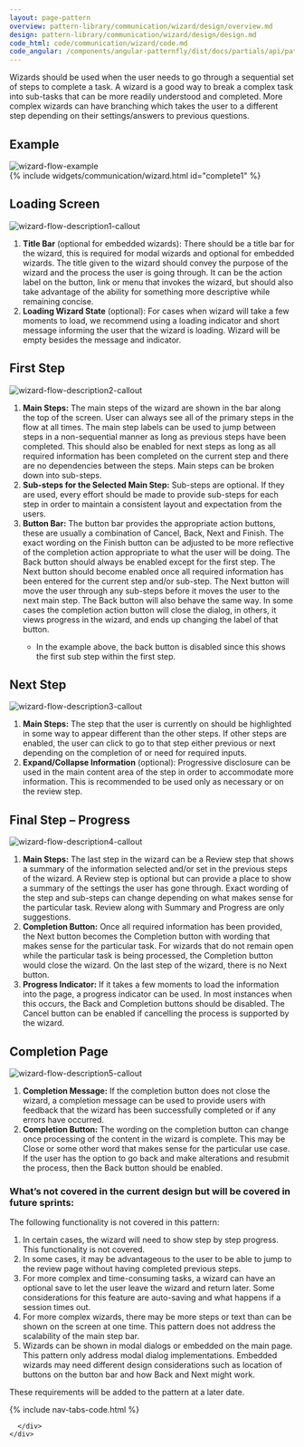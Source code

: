 ```yaml
---
layout: page-pattern
overview: pattern-library/communication/wizard/design/overview.md
design: pattern-library/communication/wizard/design/design.md
code_html: code/communication/wizard/code.md
code_angular: /components/angular-patternfly/dist/docs/partials/api/patternfly.wizard.directive.pfWizard.html
---
```

<div class="tab-content">
  <div role="tabpanel" class="tab-pane active" id="overview">
    <p>Wizards should be used when the user needs to go through a sequential set of steps to complete a task. A wizard
    is a good way to break a complex task into sub-tasks that can be more readily understood and completed. More complex
    wizards can have branching which takes the user to a different step depending on their settings/answers to previous
    questions.</p>
    <h2 id="example-overview-1">Example</h2>
    <div class="example-pf">
      <img src="{{site.baseurl}}assets/img/Wizard_Flow_Example.png" alt="wizard-flow-example"/>
    </div>
    {% include widgets/communication/wizard.html id="complete1" %}
  </div>
  <div role="tabpanel" class="tab-pane" id="design">
    <h2>Loading Screen</h2>
    <div class="row">
      <div class="col-md-12">
        <p><img class="example-image" src="{{site.baseurl}}assets/img/Wizard_Flow_Description1.png" alt="wizard-flow-description1-callout"/></p>
      </div>
      <div class="col-md-12">
        <ol>
          <li><b>Title Bar</b> (optional for embedded wizards):  There should be a title bar for the wizard, this is required for modal wizards and optional for embedded wizards. The title given to the wizard should convey the purpose of the wizard and the process the user is going through.  It can be the action label on the button, link or menu that invokes the wizard, but should also take advantage of the ability for something more descriptive while remaining concise.</li>
          <li><b>Loading Wizard State</b> (optional):  For cases when wizard will take a few moments to load, we recommend using a loading indicator and short message informing the user that the wizard is loading.  Wizard will be empty besides the message and indicator.</li>
        </ol>
      </div>
    </div>
    <h2>First Step</h2>
    <div class="row">
      <div class="col-md-12">
        <p><img class="example-image" src="{{site.baseurl}}assets/img/Wizard_Flow_Description2.png" alt="wizard-flow-description2-callout"/></p>
      </div>
      <div class="col-md-12">
        <ol>
          <li><b>Main Steps:</b>  The main steps of the wizard are shown in the bar along the top of the screen.  User can always see all of the primary steps in the flow at all times.  The main step labels can be used to jump between steps in a non-sequential manner as long as previous steps have been completed. This should also be enabled for next steps as long as all required information has been completed on the current step and there are no dependencies between the steps. Main steps can be broken down into sub-steps.</li>
          <li><b>Sub-steps for the Selected Main Step:</b>  Sub-steps are optional. If they are used, every effort should be made to provide sub-steps for each step in order to maintain a consistent layout and expectation from the users.</li>
          <li><b>Button Bar:</b>  The button bar provides the appropriate action buttons, these are usually a combination of Cancel, Back, Next and Finish.  The exact wording on the Finish button can be adjusted to be more reflective of the completion action appropriate to what the user will be doing. The  Back button should always be enabled except for the first step.  The Next button should become enabled once all required information has been entered for the current step and/or sub-step. The Next button will move the user through any sub-steps before it moves the user to the next main step.  The Back button will also behave the same way. In some cases the completion action button will close the dialog, in others, it views progress in the wizard, and ends up changing the label of that button.</li>
          <ul>
            <li> In the example above, the back button is disabled since this shows the first sub step within the first step.</li>
          </ul>
        </ol>
      </div>
    </div>
    <h2>Next Step</h2>
    <div class="row">
      <div class="col-md-12">
        <p><img class="example-image" src="{{site.baseurl}}assets/img/Wizard_Flow_Description3.png" alt="wizard-flow-description3-callout"/></p>
      </div>
      <div class="col-md-12">
        <ol>
          <li><b>Main Steps:</b>  The step that the user is currently on should be highlighted in some way to appear different than the other steps.  If other steps are enabled, the user can click to go to that step either previous or next depending on the completion of or need for required inputs.</li>
          <li><b>Expand/Collapse Information</b> (optional):  Progressive disclosure can be used in the main content area of the step in order to accommodate more information. This is recommended to be used only as necessary or on the review step.</li>
        </ol>
      </div>
    </div>
    <h2>Final Step – Progress</h2>
    <div class="row">
      <div class="col-md-12">
        <p><img class="example-image" src="{{site.baseurl}}assets/img/Wizard_Flow_Description4.png" alt="wizard-flow-description4-callout"/></p>
      </div>
      <div class="col-md-12">
        <ol>
          <li><b>Main Steps:</b>  The last step in the wizard can be a Review step that shows a summary of the information selected and/or set in the previous steps of the wizard. A Review step is optional but can provide a place to show a summary of the settings the user has gone through.  Exact wording of the step and sub-steps can change depending on what makes sense for the particular task.  Review along with Summary and Progress are only suggestions.</li>
          <li><b>Completion Button:</b>  Once all required information has been provided, the Next button becomes the Completion button with wording that makes sense for the particular task.  For wizards that do not remain open while the particular task is being processed, the Completion button would close the wizard. On the last step of the wizard, there is no Next button.</li>
          <li><b>Progress Indicator:</b>  If it takes a few moments to load the information into the page, a progress indicator can be used.  In most instances when this occurs, the Back and Completion buttons should be disabled.  The Cancel button can be enabled if cancelling the process is supported by the wizard.</li>
        </ol>
      </div>
    </div>
    <h2>Completion Page</h2>
    <div class="row">
      <div class="col-md-12">
        <p><img class="example-image" src="{{site.baseurl}}assets/img/Wizard_Flow_Description5.png" alt="wizard-flow-description5-callout"/></p>
      </div>
      <div class="col-md-12">
        <ol>
          <li><b>Completion Message:</b>  If the completion button does not close the wizard, a completion message can be used to provide users with feedback that the wizard has been successfully completed or if any errors have occurred.</li>
          <li><b>Completion Button:</b>  The wording on the completion button can change once processing of the content in the wizard is complete.  This may be Close or some other word that makes sense for the particular use case.  If the user has the option to go back and make alterations and resubmit the process, then the Back button should be enabled.</li>
        </ol>
      </div>
    </div>
    <h3>What’s not covered in the current design but will be covered in future sprints:</h3>
    <p>The following functionality is not covered in this pattern:</p>
    <ol>
      <li>In certain cases, the wizard will need to show step by step progress.  This functionality is not covered. </li>
      <li>In some cases, it may be advantageous to the user to be able to jump to the review page without having completed previous steps.</li>
      <li>For more complex and time-consuming tasks, a wizard can have an optional save to let the user leave the wizard and return later.  Some considerations for this feature are auto-saving and what happens if a session times out.</li>
      <li>For more complex wizards, there may be more steps or text than can be shown on the screen at one time.  This pattern does not address the scalability of the main step bar.</li>
      <li>Wizards can be shown in modal dialogs or embedded on the main page.  This pattern only address modal dialog implementations.  Embedded wizards may need different design considerations such as location of buttons on the button bar and how Back and Next might work.</li>
    </ol>
    <p>These requirements will be added to the pattern at a later date.</p>
  </div>
  <div role="tabpanel" class="tab-pane" id="code">
    {% include nav-tabs-code.html %}
    <div class="tab-content">
      <div role="tabpanel" class="tab-pane nested active" id="html-css">
        
      </div>
    </div>
  </div>
</div>
